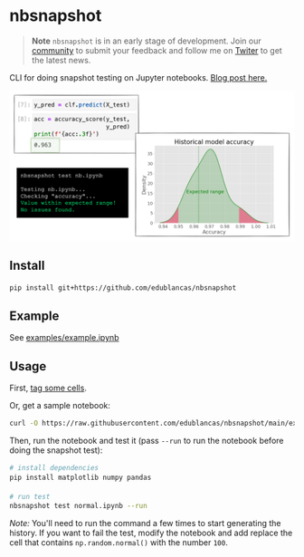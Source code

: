 # nbsnapshot

> **Note**
> `nbsnapshot` is in an early stage of development. Join our [community](https://ploomber.io/community) to submit your feedback and follow me on [Twiter](https://twitter.com/intent/user?screen_name=edublancas) to get the latest news.

CLI for doing snapshot testing on Jupyter notebooks. [Blog post here.](https://ploomber.io/blog/snapshot-testing/)

![header](header.png)

## Install

```sh
pip install git+https://github.com/edublancas/nbsnapshot
```

## Example

See [examples/example.ipynb](examples/example.ipynb)

## Usage

First, [tag some cells](https://papermill.readthedocs.io/en/latest/usage-parameterize.html). 

Or, get a sample notebook:

```sh
curl -O https://raw.githubusercontent.com/edublancas/nbsnapshot/main/examples/normal.ipynb
```

Then, run the notebook and test it (pass `--run` to run the notebook before doing the snapshot test):

```sh
# install dependencies
pip install matplotlib numpy pandas

# run test
nbsnapshot test normal.ipynb --run
```

*Note:* You'll need to run the command a few times to start generating the history. If you want to fail the test, modify the notebook and add replace the cell that contains `np.random.normal()` with the number `100`.
